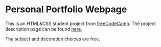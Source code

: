 # Personal Portfolio Webpage

This is an HTML&CSS student project from [freeCodeCamp](https://www.freecodecamp.org/).
The project description page can be found [here](https://www.freecodecamp.org/learn/2022/responsive-web-design/build-a-personal-portfolio-webpage-project/build-a-personal-portfolio-webpage).

The subject and decoration choices are free.